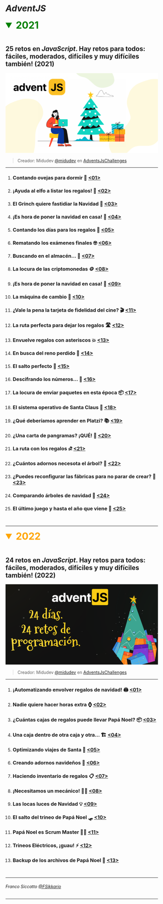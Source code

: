 # **_AdventJS_**
<details open>
<summary style="color:green; font-weight:700; font-size:2rem">2021</summary>
<br/>

## 25 retos en _JavaScript_. Hay retos para todos: fáciles, moderados, difíciles y muy difíciles también! (2021)

![Imagen](AdventJS.png)

> Creador: Midudev 
  > [@midudev](https://twitter.com/midudev) 
  > en [AdventsJsChallenges](https://adventjs.dev/)

---
1. ### Contando ovejas para dormir 🐑 [<01>](Reto-01/README.md)
2. ### ¡Ayuda al elfo a listar los regalos! 🧝 [<02>](Reto-02/README.md)
3. ### El Grinch quiere fastidiar la Navidad 🎁 [<03>](Reto-03/README.md)
4. ### ¡Es hora de poner la navidad en casa! 🎄 [<04>](Reto-04/README.md)
5. ### Contando los días para los regalos 📅 [<05>](Reto-05/README.md)
6. ### Rematando los exámenes finales 🤓 [<06>](Reto-06/README.md)
7. ### Buscando en el almacén... 🏪 [<07>](Reto-07/README.md)
8. ### La locura de las criptomonedas 🪙 [<08>](Reto-08/README.md)
9. ### ¡Es hora de poner la navidad en casa! 🎅 [<09>](Reto-09/README.md)
10. ### La máquina de cambio 🎰 [<10>](Reto-10/README.md)
11. ### ¿Vale la pena la tarjeta de fidelidad del cine? 🎬 [<11>](Reto-11/README.md)
12. ### La ruta perfecta para dejar los regalos 🛣️ [<12>](Reto-12/README.md)
13. ### Envuelve regalos con asteriscos 💥 [<13>](Reto-13/README.md)
14. ### En busca del reno perdido 🦌 [<14>](Reto-14/README.md)
15. ### El salto perfecto 🏃 [<15>](Reto-15/README.md)
16. ### Descifrando los números... 🔢 [<16>](Reto-16/README.md)
17. ### La locura de enviar paquetes en esta época 📦 [<17>](Reto-17/README.md)
18. ### El sistema operativo de Santa Claus 📱 [<18>](Reto-18/README.md)
19. ### ¿Qué deberíamos aprender en Platzi? 📚 [<19>](Reto-19/README.md)
20. ### ¿Una carta de pangramas? ¡QUÉ! 📝 [<20>](Reto-20/README.md)
21. ### La ruta con los regalos ⛐ [<21>](Reto-21/README.md)
22. ### ¿Cuántos adornos necesota el árbol? 🌳 [<22>](Reto-22/README.md)
23. ### ¿Puedes reconfigurar las fábricas para no parar de crear? 🔨 [<23>](Reto-23/README.md)
24. ### Comparando árboles de navidad 🎄 [<24>](Reto-24/README.md)
25. ### El último juego y hasta el año que viene 🎉 [<25>](Reto-25/README.md)
<br/>

</details>

---
<details open>
<summary style="color:orange; font-weight:700; font-size:2rem">2022</summary>
<br/>

## 24 retos en _JavaScript_. Hay retos para todos: fáciles, moderados, difíciles y muy difíciles también! (2022)

![Imagen](AdventJS2.png)

> Creador: Midudev 
  > [@midudev](https://twitter.com/midudev) 
  > en [AdventsJsChallenges](https://adventjs.dev/)

---
1. ### ¡Automatizando envolver regalos de navidad! 🖨️ [<01>](adventJS2022/Reto-01/README.md)
2. ### Nadie quiere hacer horas extra ⌚ [<02>](adventJS2022/Reto-02/README.md)
3. ### ¿Cuántas cajas de regalos puede llevar Papá Noel? 📦 [<03>](adventJS2022/Reto-03/README.md)
4. ### Una caja dentro de otra caja y otra... 🏗️ [<04>](adventJS2022/Reto-04/README.md)
5. ### Optimizando viajes de Santa 🎅 [<05>](adventJS2022/Reto-05/README.md)
6. ### Creando adornos navideños 🎄 [<06>](adventJS2022/Reto-06/README.md)
7. ### Haciendo inventario de regalos 📋 [<07>](adventJS2022/Reto-07/README.md)
8. ### ¡Necesitamos un mecánico! 👨‍🔧 [<08>](adventJS2022/Reto-08/README.md)
9. ### Las locas luces de Navidad 💡 [<09>](adventJS2022/Reto-09/README.md)
10. ### El salto del trineo de Papá Noel 🛷 [<10>](adventJS2022/Reto-10/README.md)
11. ### Papá Noel es Scrum Master 🧑‍💻 [<11>](adventJS2022/Reto-11/README.md)
12. ### Trineos Eléctricos, ¡guau! ⚡ [<12>](adventJS2022/Reto-12/README.md)
13. ### Backup de los archivos de Papá Noel 💾 [<13>](adventJS2022/Reto-13/README.md)
<br/>

</details>

---
###### *Franco Siccatto* [@FSikkario](https://twitter.com/FSikkario)
---
